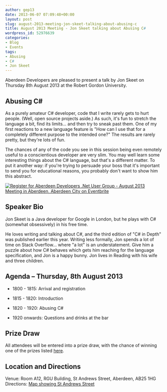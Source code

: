 ```yaml
---
author: gep13
date: 2013-06-07 07:09:48+00:00
layout: post
slug: august-2013-meeting-jon-skeet-talking-about-abusing-c
title: August 2013 Meeting - Jon Skeet talking about Abusing C#
wordpress_id: 52976639
categories:
- Blog
- Events
tags:
- Abusing
- C#
- Jon Skeet
---
```


Aberdeen Developers are pleased to present a talk by Jon Skeet on Thursday 8th August 2013 at the Robert Gordon University.





## Abusing C#





As a purely amateur C# developer, code that I write rarely gets to hurt people. (Well, open source projects aside.) As such, it's fun to stretch the language a bit, find its limits... and then try to sneak past them. One of my first reactions to a new language feature is "How can I use that for a completely different purpose to the intended one?" The results are rarely pretty, but they're lots of fun.





The chances of any of the code you see in this session being even remotely useful to a conscientious developer are very slim. You may well learn some interesting things about the C# language, but that's a different matter. To put it another way: if you're trying to persuade your boss that it's important to send you for educational reasons, you probably don't want to show him this abstract.





[![Register for Aberdeen Developers .Net User Group - August 2013 Meeting in Aberdeen, Aberdeen City on Eventbrite](http://www.eventbrite.com/registerbutton?eid=2581657808)](http://adnuguk-aug2013.eventbrite.co.uk/?ebtv=C)





## Speaker Bio





Jon Skeet is a Java developer for Google in London, but he plays with C# (somewhat obsessively) in his free time.





He loves writing and talking about C#, and the third edition of "C# in Depth" was published earlier this year. Writing less formally, Jon spends a lot of time on Stack Overflow... where "a lot" is an understatement. Give him a puzzle about how C# behaves which gets him reaching for the language specification, and Jon is a happy bunny. Jon lives in Reading with his wife and three children.





## Agenda – Thursday, 8th August 2013






  * 1800 - 1815: Arrival and registration


  * 1815 - 1820: Introduction


  * 1820 - 1920: Abusing C#


  * 1920 onwards: Questions and drinks at the bar




## Prize Draw


All attendees will be entered into a prize draw, with the chance of winning one of the prizes listed [here](http://www.gep13.co.uk/blog/?p=107).


## Location and Directions


Venue: Room A12, RGU Building, St Andrews Street, Aberdeen, AB25 1HG Directions: [Map showing St Andrews Street](http://www.bing.com/maps/?v=2&cp=57.149542434132776~-2.102723645985436&lvl=17&dir=0&sty=c&eo=1&form=LMLTCC)
